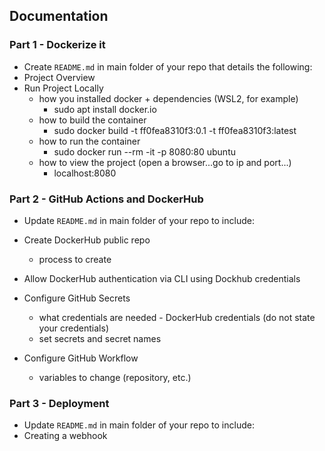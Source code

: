## Documentation

### Part 1 - Dockerize it

- Create `README.md` in main folder of your repo that details the following:
- Project Overview
- Run Project Locally
  - how you installed docker + dependencies (WSL2, for example)
    - sudo apt install docker.io
  - how to build the container
    - sudo docker build -t ff0fea8310f3:0.1 -t ff0fea8310f3:latest
  - how to run the container
    - sudo docker run --rm -it -p 8080:80 ubuntu
  - how to view the project (open a browser...go to ip and port...)
    - localhost:8080
  
### Part 2 - GitHub Actions and DockerHub  
  
- Update `README.md` in main folder of your repo to include:

- Create DockerHub public repo
  - process to create
- Allow DockerHub authentication via CLI using Dockhub credentials
- Configure GitHub Secrets
  - what credentials are needed - DockerHub credentials (do not state your credentials)
  - set secrets and secret names
- Configure GitHub Workflow
  - variables to change (repository, etc.)
  
### Part 3 - Deployment
  
- Update `README.md` in main folder of your repo to include:
- Creating a webhook
